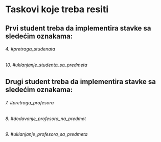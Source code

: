 ﻿# Taskovi koje treba resiti

## Prvi student treba da implementira stavke sa sledećim oznakama:
###### 4. #pretraga_studenata    
###### 10. #uklanjanje_studenta_sa_predmeta 

## Drugi student treba da implementira stavke sa sledećim oznakama: 
###### 7. #pretraga_profesora 
###### 8. #dodavanje_profesora_na_predmet 
###### 9. #uklanjanje_profesora_sa_predmeta 

